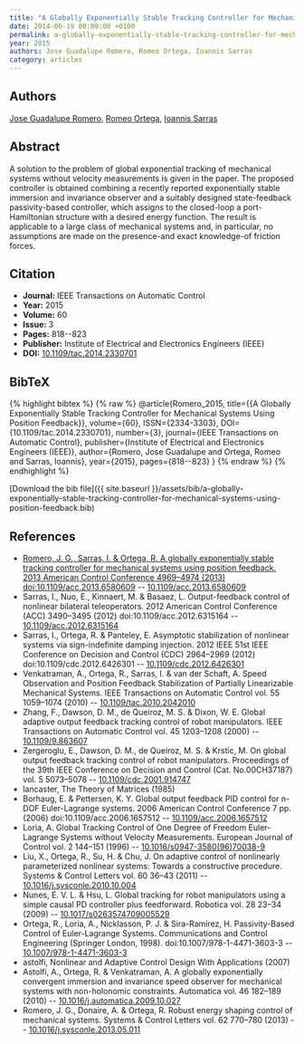 ```yaml
---
title: "A Globally Exponentially Stable Tracking Controller for Mechanical Systems Using Position Feedback"
date: 2014-06-19 00:00:00 +0100
permalink: a-globally-exponentially-stable-tracking-controller-for-mechanical-systems-using-position-feedback
year: 2015
authors: Jose Guadalupe Romero, Romeo Ortega, Ioannis Sarras
category: articles
---
```

 
## Authors
[Jose Guadalupe Romero](authors/jose-guadalupe-romero), [Romeo Ortega](authors/romeo-ortega), [Ioannis Sarras](authors/ioannis-sarras)
 
## Abstract
A solution to the problem of global exponential tracking of mechanical systems without velocity measurements is given in the paper. The proposed controller is obtained combining a recently reported exponentially stable immersion and invariance observer and a suitably designed state-feedback passivity-based controller, which assigns to the closed-loop a port-Hamiltonian structure with a desired energy function. The result is applicable to a large class of mechanical systems and, in particular, no assumptions are made on the presence-and exact knowledge-of friction forces.
 
## Citation
- **Journal:** IEEE Transactions on Automatic Control
- **Year:** 2015
- **Volume:** 60
- **Issue:** 3
- **Pages:** 818--823
- **Publisher:** Institute of Electrical and Electronics Engineers (IEEE)
- **DOI:** [10.1109/tac.2014.2330701](https://doi.org/10.1109/tac.2014.2330701)
 
## BibTeX
{% highlight bibtex %}
{% raw %}
@article{Romero_2015,
  title={{A Globally Exponentially Stable Tracking Controller for Mechanical Systems Using Position Feedback}},
  volume={60},
  ISSN={2334-3303},
  DOI={10.1109/tac.2014.2330701},
  number={3},
  journal={IEEE Transactions on Automatic Control},
  publisher={Institute of Electrical and Electronics Engineers (IEEE)},
  author={Romero, Jose Guadalupe and Ortega, Romeo and Sarras, Ioannis},
  year={2015},
  pages={818--823}
}
{% endraw %}
{% endhighlight %}
 
[Download the bib file]({{ site.baseurl }}/assets/bib/a-globally-exponentially-stable-tracking-controller-for-mechanical-systems-using-position-feedback.bib)
 
## References
- [Romero, J. G., Sarras, I. & Ortega, R. A globally exponentially stable tracking controller for mechanical systems using position feedback. 2013 American Control Conference 4969–4974 (2013) doi:10.1109/acc.2013.6580609](a-globally-exponentially-stable-tracking-controller-for-mechanical-systems-using-position-feedback0) -- [10.1109/acc.2013.6580609](https://doi.org/10.1109/acc.2013.6580609)
- Sarras, I., Nuo, E., Kinnaert, M. & Basaez, L. Output-feedback control of nonlinear bilateral teleoperators. 2012 American Control Conference (ACC) 3490–3495 (2012) doi:10.1109/acc.2012.6315164 -- [10.1109/acc.2012.6315164](https://doi.org/10.1109/acc.2012.6315164)
- Sarras, I., Ortega, R. & Panteley, E. Asymptotic stabilization of nonlinear systems via sign-indefinite damping injection. 2012 IEEE 51st IEEE Conference on Decision and Control (CDC) 2964–2969 (2012) doi:10.1109/cdc.2012.6426301 -- [10.1109/cdc.2012.6426301](https://doi.org/10.1109/cdc.2012.6426301)
- Venkatraman, A., Ortega, R., Sarras, I. & van der Schaft, A. Speed Observation and Position Feedback Stabilization of Partially Linearizable Mechanical Systems. IEEE Transactions on Automatic Control vol. 55 1059–1074 (2010) -- [10.1109/tac.2010.2042010](https://doi.org/10.1109/tac.2010.2042010)
- Zhang, F., Dawson, D. M., de Queiroz, M. S. & Dixon, W. E. Global adaptive output feedback tracking control of robot manipulators. IEEE Transactions on Automatic Control vol. 45 1203–1208 (2000) -- [10.1109/9.863607](https://doi.org/10.1109/9.863607)
- Zergeroglu, E., Dawson, D. M., de Queiroz, M. S. & Krstic, M. On global output feedback tracking control of robot manipulators. Proceedings of the 39th IEEE Conference on Decision and Control (Cat. No.00CH37187) vol. 5 5073–5078 -- [10.1109/cdc.2001.914747](https://doi.org/10.1109/cdc.2001.914747)
- lancaster, The Theory of Matrices (1985)
- Borhaug, E. & Pettersen, K. Y. Global output feedback PID control for n-DOF Euler-Lagrange systems. 2006 American Control Conference 7 pp. (2006) doi:10.1109/acc.2006.1657512 -- [10.1109/acc.2006.1657512](https://doi.org/10.1109/acc.2006.1657512)
- Loria, A. Global Tracking Control of One Degree of Freedom Euler-Lagrange Systems without Velocity Measurements. European Journal of Control vol. 2 144–151 (1996) -- [10.1016/s0947-3580(96)70038-9](https://doi.org/10.1016/s0947-3580(96)70038-9)
- Liu, X., Ortega, R., Su, H. & Chu, J. On adaptive control of nonlinearly parameterized nonlinear systems: Towards a constructive procedure. Systems &amp; Control Letters vol. 60 36–43 (2011) -- [10.1016/j.sysconle.2010.10.004](https://doi.org/10.1016/j.sysconle.2010.10.004)
- Nunes, E. V. L. & Hsu, L. Global tracking for robot manipulators using a simple causal PD controller plus feedforward. Robotica vol. 28 23–34 (2009) -- [10.1017/s0263574709005529](https://doi.org/10.1017/s0263574709005529)
- Ortega, R., Loría, A., Nicklasson, P. J. & Sira-Ramírez, H. Passivity-Based Control of Euler-Lagrange Systems. Communications and Control Engineering (Springer London, 1998). doi:10.1007/978-1-4471-3603-3 -- [10.1007/978-1-4471-3603-3](https://doi.org/10.1007/978-1-4471-3603-3)
- astolfi, Nonlinear and Adaptive Control Design With Applications (2007)
- Astolfi, A., Ortega, R. & Venkatraman, A. A globally exponentially convergent immersion and invariance speed observer for mechanical systems with non-holonomic constraints. Automatica vol. 46 182–189 (2010) -- [10.1016/j.automatica.2009.10.027](https://doi.org/10.1016/j.automatica.2009.10.027)
- Romero, J. G., Donaire, A. & Ortega, R. Robust energy shaping control of mechanical systems. Systems &amp; Control Letters vol. 62 770–780 (2013) -- [10.1016/j.sysconle.2013.05.011](https://doi.org/10.1016/j.sysconle.2013.05.011)

